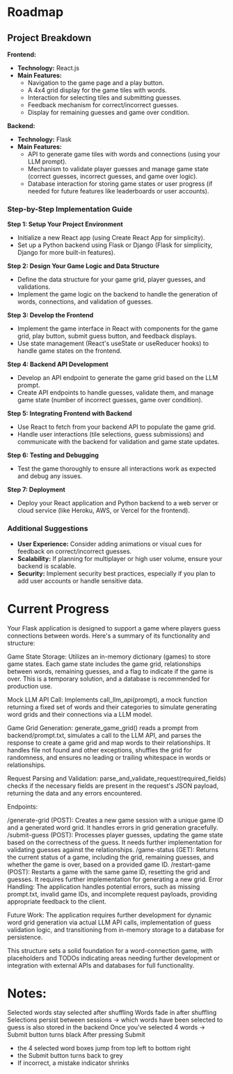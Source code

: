 # Roadmap

## Project Breakdown

**Frontend:**

- **Technology:** React.js
- **Main Features:**
  - Navigation to the game page and a play button.
  - A 4x4 grid display for the game tiles with words.
  - Interaction for selecting tiles and submitting guesses.
  - Feedback mechanism for correct/incorrect guesses.
  - Display for remaining guesses and game over condition.

**Backend:**

- **Technology:** Flask
- **Main Features:**
  - API to generate game tiles with words and connections (using your LLM prompt).
  - Mechanism to validate player guesses and manage game state (correct guesses, incorrect guesses, and game over logic).
  - Database interaction for storing game states or user progress (if needed for future features like leaderboards or user accounts).

### Step-by-Step Implementation Guide

**Step 1: Setup Your Project Environment**

- Initialize a new React app (using Create React App for simplicity).
- Set up a Python backend using Flask or Django (Flask for simplicity, Django for more built-in features).

**Step 2: Design Your Game Logic and Data Structure**

- Define the data structure for your game grid, player guesses, and validations.
- Implement the game logic on the backend to handle the generation of words, connections, and validation of guesses.

**Step 3: Develop the Frontend**

- Implement the game interface in React with components for the game grid, play button, submit guess button, and feedback displays.
- Use state management (React's useState or useReducer hooks) to handle game states on the frontend.

**Step 4: Backend API Development**

- Develop an API endpoint to generate the game grid based on the LLM prompt.
- Create API endpoints to handle guesses, validate them, and manage game state (number of incorrect guesses, game over condition).

**Step 5: Integrating Frontend with Backend**

- Use React to fetch from your backend API to populate the game grid.
- Handle user interactions (tile selections, guess submissions) and communicate with the backend for validation and game state updates.

**Step 6: Testing and Debugging**

- Test the game thoroughly to ensure all interactions work as expected and debug any issues.

**Step 7: Deployment**

- Deploy your React application and Python backend to a web server or cloud service (like Heroku, AWS, or Vercel for the frontend).

### Additional Suggestions

- **User Experience:** Consider adding animations or visual cues for feedback on correct/incorrect guesses.
- **Scalability:** If planning for multiplayer or high user volume, ensure your backend is scalable.
- **Security:** Implement security best practices, especially if you plan to add user accounts or handle sensitive data.

# Current Progress

Your Flask application is designed to support a game where players guess connections between words. Here's a summary of its functionality and structure:

Game State Storage: Utilizes an in-memory dictionary (games) to store game states. Each game state includes the game grid, relationships between words, remaining guesses, and a flag to indicate if the game is over. This is a temporary solution, and a database is recommended for production use.

Mock LLM API Call: Implements call_llm_api(prompt), a mock function returning a fixed set of words and their categories to simulate generating word grids and their connections via a LLM model.

Game Grid Generation: generate_game_grid() reads a prompt from backend/prompt.txt, simulates a call to the LLM API, and parses the response to create a game grid and map words to their relationships. It handles file not found and other exceptions, shuffles the grid for randomness, and ensures no leading or trailing whitespace in words or relationships.

Request Parsing and Validation: parse_and_validate_request(required_fields) checks if the necessary fields are present in the request's JSON payload, returning the data and any errors encountered.

Endpoints:

/generate-grid (POST): Creates a new game session with a unique game ID and a generated word grid. It handles errors in grid generation gracefully.
/submit-guess (POST): Processes player guesses, updating the game state based on the correctness of the guess. It needs further implementation for validating guesses against the relationships.
/game-status (GET): Returns the current status of a game, including the grid, remaining guesses, and whether the game is over, based on a provided game ID.
/restart-game (POST): Restarts a game with the same game ID, resetting the grid and guesses. It requires further implementation for generating a new grid.
Error Handling: The application handles potential errors, such as missing prompt.txt, invalid game IDs, and incomplete request payloads, providing appropriate feedback to the client.

Future Work: The application requires further development for dynamic word grid generation via actual LLM API calls, implementation of guess validation logic, and transitioning from in-memory storage to a database for persistence.

This structure sets a solid foundation for a word-connection game, with placeholders and TODOs indicating areas needing further development or integration with external APIs and databases for full functionality.

# Notes:

Selected words stay selected after shuffling
Words fade in after shuffling
Selections persist between sessions -> which words have been selected to guess is also stored in the backend
Once you've selected 4 words -> Submit button turns black
After pressing Submit

- the 4 selected word boxes jump from top left to bottom right
- the Submit button turns back to grey
- If incorrect, a mistake indicator shrinks
